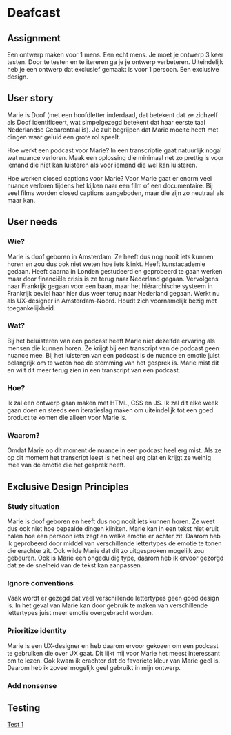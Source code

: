 # Deafcast

## Assignment
Een ontwerp maken voor 1 mens. Een echt mens. Je moet je ontwerp 3 keer testen. Door te testen en te itereren ga je je ontwerp verbeteren. Uiteindelijk heb je een ontwerp dat exclusief gemaakt is voor 1 persoon. Een exclusive design.

## User story
Marie is Doof (met een hoofdletter inderdaad, dat betekent dat ze zichzelf als Doof identificeert, wat simpelgezegd betekent dat haar eerste taal Nederlandse Gebarentaal is). Je zult begrijpen dat Marie moeite heeft met dingen waar geluid een grote rol speelt.

Hoe werkt een podcast voor Marie? In een transcriptie gaat natuurlijk nogal wat nuance verloren. Maak een oplossing die minimaal net zo prettig is voor iemand die niet kan luisteren als voor iemand die wel kan luisteren.

Hoe werken closed captions voor Marie? Voor Marie gaat er enorm veel nuance verloren tijdens het kijken naar een film of een documentaire. Bij veel films worden closed captions aangeboden, maar die zijn zo neutraal als maar kan.

## User needs
### Wie?
Marie is doof geboren in Amsterdam. Ze heeft dus nog nooit iets kunnen horen en zou dus ook niet weten hoe iets klinkt. Heeft kunstacademie gedaan. Heeft daarna in Londen gestudeerd en geprobeerd te gaan werken maar door financiële crisis is ze terug naar Nederland gegaan. Vervolgens naar Frankrijk gegaan voor een baan, maar het hiërarchische systeem in Frankrijk beviel haar hier dus weer terug naar Nederland gegaan. Werkt nu als UX-designer in Amsterdam-Noord. Houdt zich voornamelijk bezig met toegankelijkheid.

### Wat?
Bij het beluisteren van een podcast heeft Marie niet dezelfde ervaring als mensen die kunnen horen. Ze krijgt bij een transcript van de podcast geen nuance mee. Bij het luisteren van een podcast is de nuance en emotie juist belangrijk om te weten hoe de stemming van het gesprek is. Marie mist dit en wilt dit meer terug zien in een transcript van een podcast.

### Hoe?
Ik zal een ontwerp gaan maken met HTML, CSS en JS. Ik zal dit elke week gaan doen en steeds een iteratieslag maken om uiteindelijk tot een goed product te komen die alleen voor Marie is.

### Waarom?
Omdat Marie op dit moment de nuance in een podcast heel erg mist. Als ze op dit moment het transcript leest is het heel erg plat en krijgt ze weinig mee van de emotie die het gesprek heeft.

## Exclusive Design Principles
### Study situation
Marie is doof geboren en heeft dus nog nooit iets kunnen horen. Ze weet dus ook niet hoe bepaalde dingen klinken. Marie kan in een tekst niet eruit halen hoe een persoon iets zegt en welke emotie er achter zit. Daarom heb ik geprobeerd door middel van verschillende lettertypes de emotie te tonen die erachter zit. Ook wilde Marie dat dit zo uitgesproken mogelijk zou gebeuren. Ook is Marie een ongeduldig type, daarom heb ik ervoor gezorgd dat ze de snelheid van de tekst kan aanpassen.

### Ignore conventions
Vaak wordt er gezegd dat veel verschillende lettertypes geen goed design is. In het geval van Marie kan door gebruik te maken van verschillende lettertypes juist meer emotie overgebracht worden.

### Prioritize identity
Marie is een UX-designer en heb daarom ervoor gekozen om een podcast te gebruiken die over UX gaat. Dit lijkt mij voor Marie het meest interessant om te lezen. Ook kwam ik erachter dat de favoriete kleur van Marie geel is. Daarom heb ik zoveel mogelijk geel gebruikt in mijn ontwerp.

### Add nonsense


## Testing
[Test 1](https://github.com/jody29/deafcast/wiki/Test-1)


